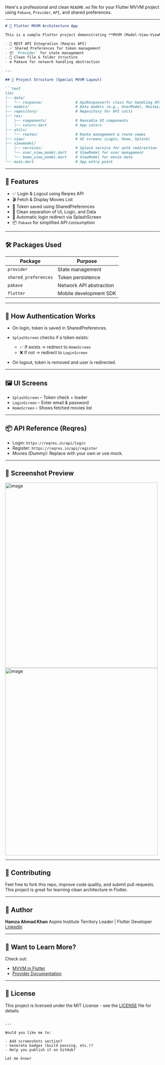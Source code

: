 Here's a professional and clean `README.md` file for your Flutter MVVM project using `Pakave`, `Provider`, `API`, and shared preferences.

---

````markdown
# 📱 Flutter MVVM Architecture App

This is a sample Flutter project demonstrating **MVVM (Model-View-ViewModel)** architecture using:

- 🔗 REST API Integration (Reqres API)
- ✅ Shared Preferences for token management
- 📦 `Provider` for state management
- 📁 Clean file & folder structure
- ⚙️ Pakave for network handling abstraction

---

## 📁 Project Structure (Special MVVM Layout)

```text
lib/
├── data/
│   └── response/               # ApiResponse<T> class for handling API states
├── models/                     # Data models (e.g., UserModel, MovieListModel)
├── repository/                 # Repository for API calls
├── res/
│   ├── components/             # Reusable UI components
│   ├── colors.dart             # App colors
├── utils/
│   └── routes/                 # Route management & route names
├── view/                       # UI screens (Login, Home, Splash)
├── viewmodel/
│   ├── services/               # Splash service for auth redirection
│   └── user_view_model.dart    # ViewModel for user management
│   └── home_view_model.dart    # ViewModel for movie data
└── main.dart                   # App entry point
````

---

## 🚀 Features

* ✅ Login & Logout using Reqres API
* 🎬 Fetch & Display Movies List
* 🔐 Token saved using SharedPreferences
* 🧠 Clean separation of UI, Logic, and Data
* 🔄 Automatic login redirect via SplashScreen
* 📦 `Pakave` for simplified API consumption

---

## 🛠️ Packages Used

| Package              | Purpose                 |
| -------------------- | ----------------------- |
| `provider`           | State management        |
| `shared_preferences` | Token persistence       |
| `pakave`             | Network API abstraction |
| `flutter`            | Mobile development SDK  |

---

## 🔄 How Authentication Works

* On login, token is saved in SharedPreferences.
* `SplashScreen` checks if a token exists:

  * ✅ If exists → redirect to `HomeScreen`
  * ❌ If not → redirect to `LoginScreen`
* On logout, token is removed and user is redirected.

---

## 🖼️ UI Screens

* `SplashScreen` – Token check + loader
* `LoginScreen` – Enter email & password
* `HomeScreen` – Shows fetched movies list

---

## 📦 API Reference (Reqres)

* Login: `https://reqres.in/api/login`
* Register: `https://reqres.in/api/register`
* Movies (Dummy): Replace with your own or use mock.

---

## 📸 Screenshot Preview

<img width="496" height="603" alt="image" src="https://github.com/user-attachments/assets/2d4194d3-9c7a-4f2e-baee-0986dde88582" />
<img width="497" height="610" alt="image" src="https://github.com/user-attachments/assets/715e84a6-44aa-4d93-887b-3b00a399865d" />



---

## 🤝 Contributing

Feel free to fork this repo, improve code quality, and submit pull requests. This project is great for learning clean architecture in Flutter.

---

## 🙌 Author

**Hamza Ahmad Khan**
Aspire Institute Territory Leader | Flutter Developer
[LinkedIn](https://www.linkedin.com/in/ihamzaahmadkhan)

---

## 🧠 Want to Learn More?

Check out:

* [MVVM in Flutter](https://medium.com/flutter-community/architecting-your-flutter-project-bd04e144a8f1)
* [Provider Documentation](https://pub.dev/packages/provider)

---

## 📄 License

This project is licensed under the MIT License - see the [LICENSE](LICENSE) file for details.

```

---

Would you like me to:

- Add screenshots section?
- Generate badges (build passing, etc.)?
- Help you publish it on GitHub?

Let me know!
